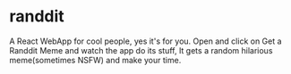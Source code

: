 # randdit
A React WebApp for cool people, yes it's for you. Open and click on Get a Randdit Meme and watch the app do its stuff, It gets a random hilarious meme(sometimes NSFW) and make your time.
